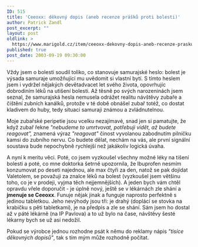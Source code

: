 ```yaml
---
ID: 515
title: 'Ceeoxx: děkovný dopis (aneb recenze prášků proti bolesti)'
author: Patrick Zandl
post_excerpt: ""
layout: post
oldlink: >
  https://www.marigold.cz/item/ceeoxx-dekovny-dopis-aneb-recenze-prasku-proti-bolesti
published: true
post_date: 2003-09-19 09:30:00
---
```

<p>
Vždy jsem o bolesti soudil toliko, co stanovuje samurajské heslo: bolest je výsada samuraje umožňující mu uvědomit si vlastní bytí. S tímto heslem jsem&#160;i vydržel nějakých devětadvacet let svého života, opovrhujíc dobrodiním léků na utišení bolesti.&#160;Až těsně po svých narozeninách jsem seznal, že samurajská hesla nemusela odrážet realitu návštěvy zubaře a čištění zubních kanálků, protože v té době obnášel&#160;zubař totéž, co dostat kladivem do huby, tedy situaci samuraji známou a zvládnutelnou. </p>

<p>
Moje zubařské peripetie jsou vcelku nezajímavé, snad jen si pamatujte, že když zubař řekne<EM> "nebudeme to umrtvovat, potřebuji vidět, až budete reagovat",</EM> znamená výraz <EM>"reagovat"</EM> činost vyvolanou zabodnutím pilníčku kamsi do zubního nervu. Co budete dělat, nechám na vás, ale první signální soustava bude nepochybně&#160;rychlejší než jakákoliv logická úvaha. </p>

<p>
A nyní k meritu věci. Poté, co jsem vyzkoušel všechny možné léky na tišení bolesti a poté, co mne doktorka šetrně upozornila, že Ibuprofen nesmím konzumovat po deseti najednou, ale max čtyři za den, natož se pak dojídat Valetolem, se považuji za znalce léků na bolest (vyzkoušel jsem většinu toho, co je v prodeji, vyjma těch nejjemnějších). A jeden bych vám chtěl opravdu vřele doporučit - je úplně nový, ještě se v lékárnách zle shání a <STRONG>jmenuje se Ceeoxx</STRONG>. Funuje nějak jinak a funguje naprosto perfektně s jedinou tabletkou. Jeho nevýhody jsou tři: je drahý (doplácí se stovka na krabičku s pěti tabletkami), je na předpis a zle se shání. Sám jsem ho dostal až v páté lékárně (na IP Pavlova) a to už bylo na čase, návštěvy šesté lékarny bych se už asi nedožil. </p>

<p>
Pokud se výrobce jednou rozhodne psát k němu do reklamy nápis <EM>"tisíce děkovných dopisů"</EM>, tak s tím mým může rozhodně počítat. </p>
